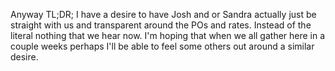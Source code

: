 
Anyway TL;DR; I have a desire to have Josh and or Sandra actually just be straight with us and transparent around the POs and rates. Instead of the literal nothing that we hear now.
I'm hoping that when we all gather here in a couple weeks perhaps I'll be able to feel some others out around a similar desire.